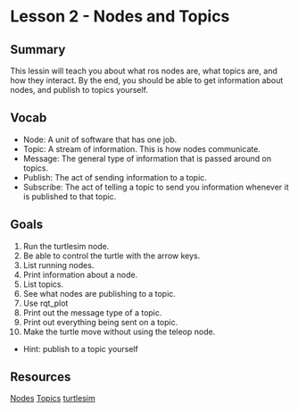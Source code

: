 # Lesson 2 - Nodes and Topics

## Summary
This lessin will teach you about what ros nodes are, what topics are, and how they interact. By the end, you should be able to get information about nodes, and publish to topics yourself.

## Vocab
- Node: A unit of software that has one job.
- Topic: A stream of information. This is how nodes communicate.
- Message: The general type of information that is passed around on topics.
- Publish: The act of sending information to a topic.
- Subscribe: The act of telling a topic to send you information whenever it is published to that topic.

## Goals
1. Run the turtlesim node.
2. Be able to control the turtle with the arrow keys.
3. List running nodes.
4. Print information about a node.
5. List topics.
6. See what nodes are publishing to a topic.
7. Use rqt_plot
8. Print out the message type of a topic.
9. Print out everything being sent on a topic.
10. Make the turtle move without using the teleop node.
  - Hint: publish to a topic yourself

## Resources
[Nodes](http://wiki.ros.org/ROS/Tutorials/UnderstandingNodes)
[Topics](http://wiki.ros.org/ROS/Tutorials/UnderstandingTopics)
[turtlesim](http://wiki.ros.org/turtlesim)
